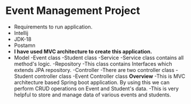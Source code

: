 # Event Management Project
- Requirements to run application.
- Intellij
- JDK-18
- Postamn
- **I have used MVC architecture to create this application.**
- Model
  -Event class
  -Student class
-Service
  -Service class contains all method's logic.
-Repository
 -This class contains Interfaces which extends JPA repository.
-Controller
 -There are two controller class
   -Student controller class
   -Event Controller class
 **Overview**
  -This is MVC architecture based Spring boot application. By using this we can perform CRUD operations on Event and Student's data.
  -This is very helpful to store and manage data of various events and students.
